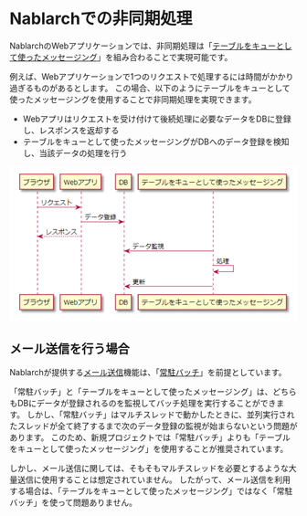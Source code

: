 # Nablarchでの非同期処理

NablarchのWebアプリケーションでは、非同期処理は「[テーブルをキューとして使ったメッセージング](https://nablarch.github.io/docs/LATEST/doc/application_framework/application_framework/messaging/db/index.html)」を組み合わることで実現可能です。

例えば、Webアプリケーションで1つのリクエストで処理するには時間がかかり過ぎるものがあるとします。
この場合、以下のようにテーブルをキューとして使ったメッセージングを使用することで非同期処理を実現できます。

- Webアプリはリクエストを受け付けて後続処理に必要なデータをDBに登録し、レスポンスを返却する
- テーブルをキューとして使ったメッセージングがDBへのデータ登録を検知し、当該データの処理を行う


![sequence](./nablarch-async-pattern.png)

## メール送信を行う場合

Nablarchが提供する[メール送信](https://nablarch.github.io/docs/LATEST/doc/application_framework/application_framework/libraries/mail.html)機能は、「[常駐バッチ](https://nablarch.github.io/docs/LATEST/doc/application_framework/application_framework/batch/nablarch_batch/architecture.html)」を前提としています。

「常駐バッチ」と「テーブルをキューとして使ったメッセージング」は、どちらもDBにデータが登録されるのを監視してバッチ処理を実行することができます。
しかし、「常駐バッチ」はマルチスレッドで動かしたときに、並列実行されたスレッドが全て終了するまで次のデータ登録の監視が始まらないという問題があります。
このため、新規プロジェクトでは「常駐バッチ」よりも「テーブルをキューとして使ったメッセージング」を使用することが推奨されています。

しかし、メール送信に関しては、そもそもマルチスレッドを必要とするような大量送信に使用することは想定されていません。
したがって、メール送信を利用する場合は、「テーブルをキューとして使ったメッセージング」ではなく「常駐バッチ」を使って問題ありません。
